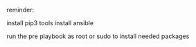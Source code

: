 reminder:

install pip3 tools 
install ansible

run the pre playbook as root or sudo to install needed packages